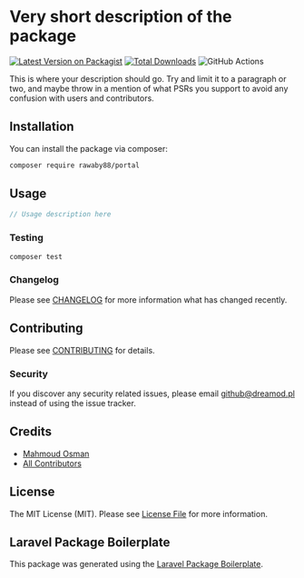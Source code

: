 # Very short description of the package

[![Latest Version on Packagist](https://img.shields.io/packagist/v/rawaby88/portal.svg?style=flat-square)](https://packagist.org/packages/rawaby88/portal)
[![Total Downloads](https://img.shields.io/packagist/dt/rawaby88/portal.svg?style=flat-square)](https://packagist.org/packages/rawaby88/portal)
![GitHub Actions](https://github.com/rawaby88/portal/actions/workflows/main.yml/badge.svg)

This is where your description should go. Try and limit it to a paragraph or two, and maybe throw in a mention of what PSRs you support to avoid any confusion with users and contributors.

## Installation

You can install the package via composer:

```bash
composer require rawaby88/portal
```

## Usage

```php
// Usage description here
```

### Testing

```bash
composer test
```

### Changelog

Please see [CHANGELOG](CHANGELOG.md) for more information what has changed recently.

## Contributing

Please see [CONTRIBUTING](CONTRIBUTING.md) for details.

### Security

If you discover any security related issues, please email github@dreamod.pl instead of using the issue tracker.

## Credits

-   [Mahmoud Osman](https://github.com/rawaby88)
-   [All Contributors](../../contributors)

## License

The MIT License (MIT). Please see [License File](LICENSE.md) for more information.

## Laravel Package Boilerplate

This package was generated using the [Laravel Package Boilerplate](https://laravelpackageboilerplate.com).

